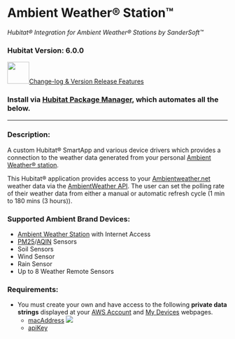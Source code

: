 # Ambient Weather® Station™ 
*Hubitat® Integration for Ambient Weather® Stations by SanderSoft™*
### Hubitat Version: 6.0.0

<img src="https://raw.githubusercontent.com/KurtSanders/STAmbientWeather/master/images/readme.png" width="50">[Change-log & Version Release Features](https://github.com/KurtSanders/STAmbientWeather/wiki/Features-by-Version)

### Install via [Hubitat Package Manager](https://hubitatpackagemanager.hubitatcommunity.com/), which automates all the below.

---

### Description:

A custom Hubitat® SmartApp and various device drivers which provides a connection to the weather data generated from your personal [Ambient Weather® station](https://www.ambientweather.com/ambientnet.html).  

This Hubitat® application provides access to your [Ambientweather.net](https://ambientweather.net/) weather data via the [AmbientWeather API](https://ambientweather.docs.apiary.io/#).  The user can set the polling rate of their weather data from either a manual or automatic refresh cycle (1 min to 180 mins (3 hours)).

### Supported Ambient Brand Devices:

* [Ambient Weather Station](https://ambientweather.com/ws-2902-smart-weather-station) with Internet Access
* [PM25](https://ambientweather.com/ampm25.html)/[AQIN](https://ambientweather.com/indoor-wireless-air-quality-monitor-aqin) Sensors
* Soil Sensors
* Wind Sensor
* Rain Sensor
* Up to 8 Weather Remote Sensors


### Requirements:
* You must create your own and have access to the following **private data strings** displayed at your [AWS Account](https://ambientweather.net/account)  and [My Devices](https://ambientweather.net/devices) webpages. 
    * [macAddress](https://ambientweather.net/devices)
![](https://aws1.discourse-cdn.com/smartthings/original/3X/c/0/c0dd23531f62ff196cee61b3f286e3d0bb5d0322.png)
    * [apiKey](https://ambientweather.net/account)
        
